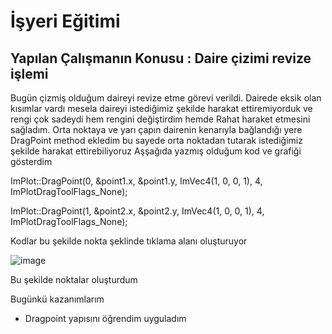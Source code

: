 # İşyeri Eğitimi


## Yapılan Çalışmanın Konusu :  Daire çizimi revize işlemi
Bugün çizmiş olduğum daireyi revize etme görevi verildi. Dairede eksik olan kısımlar vardı mesela daireyi istediğimiz şekilde harakat ettiremiyorduk ve rengi çok sadeydi hem rengini değiştirdim hemde Rahat haraket etmesini sağladım. Orta noktaya ve yarı çapın dairenin kenarıyla bağlandığı yere DragPoint method ekledim bu sayede orta noktadan tutarak istediğimiz şekilde harakat ettirebiliyoruz 
Aşşağıda yazmış olduğum kod ve grafiği gösterdim

ImPlot::DragPoint(0, &point1.x, &point1.y, ImVec4(1, 0, 0, 1), 4, ImPlotDragToolFlags_None);

ImPlot::DragPoint(1, &point2.x, &point2.y, ImVec4(1, 0, 0, 1), 4, ImPlotDragToolFlags_None);



Kodlar bu şekilde nokta şeklinde tıklama alanı oluşturuyor

 ![image](https://user-images.githubusercontent.com/65457096/232811999-a2d5b923-8810-4d8f-b46c-d591035293c1.png)


Bu şekilde noktalar oluşturdum

Bugünkü kazanımlarım
-	Dragpoint yapısını öğrendim uyguladım





















 














 	







 





